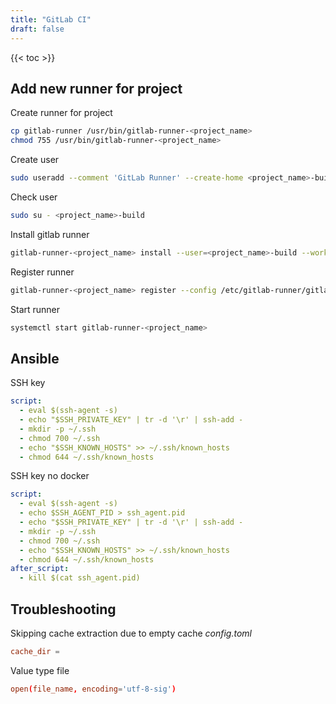 ```yaml
---
title: "GitLab CI"
draft: false
---
```


{{< toc >}}

## Add new runner for project

Create runner for project

```bash
cp gitlab-runner /usr/bin/gitlab-runner-<project_name>
chmod 755 /usr/bin/gitlab-runner-<project_name>
```

Create user

```bash
sudo useradd --comment 'GitLab Runner' --create-home <project_name>-build --shell /bin/bash
```

Check user

```bash
sudo su - <project_name>-build
```

Install gitlab runner

```bash
gitlab-runner-<project_name> install --user=<project_name>-build --working-directory=/home/<project_name>-build --service gitlab-runner-<project_name> --config /etc/gitlab-runner/gitlab-runner-<project_name>.toml
```

Register runner

```bash
gitlab-runner-<project_name> register --config /etc/gitlab-runner/gitlab-runner-<project_name>.toml
```

Start runner

```bash
systemctl start gitlab-runner-<project_name>
```

## Ansible

SSH key

```yml
script:
  - eval $(ssh-agent -s)
  - echo "$SSH_PRIVATE_KEY" | tr -d '\r' | ssh-add -
  - mkdir -p ~/.ssh
  - chmod 700 ~/.ssh
  - echo "$SSH_KNOWN_HOSTS" >> ~/.ssh/known_hosts
  - chmod 644 ~/.ssh/known_hosts
```

SSH key no docker

```yml
script:
  - eval $(ssh-agent -s)
  - echo $SSH_AGENT_PID > ssh_agent.pid
  - echo "$SSH_PRIVATE_KEY" | tr -d '\r' | ssh-add -
  - mkdir -p ~/.ssh
  - chmod 700 ~/.ssh
  - echo "$SSH_KNOWN_HOSTS" >> ~/.ssh/known_hosts
  - chmod 644 ~/.ssh/known_hosts
after_script:
  - kill $(cat ssh_agent.pid)
```

## Troubleshooting

Skipping cache extraction due to empty cache
_config.toml_

```toml
cache_dir =
```

Value type file

```toml
open(file_name, encoding='utf-8-sig')
```
